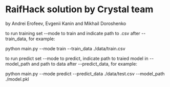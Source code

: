# RaifHack solution by Crystal team

by Andrei Erofeev, Evgenii Kanin and Mikhail Doroshenko

to run training set --mode to train and indicate path to .csv after --train_data, for example:

python main.py --mode train --train_data ./data/train.csv

to run predict set --mode to predict, indicate path to traied model in --model_path and path to data after --predict_data, for example:

python main.py --mode predict --predict_data ./data/test.csv --model_path ./model.pkl
